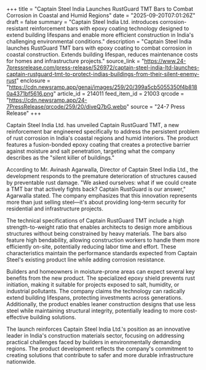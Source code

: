 +++
title = "Captain Steel India Launches RustGuard TMT Bars to Combat Corrosion in Coastal and Humid Regions"
date = "2025-09-20T07:01:26Z"
draft = false
summary = "Captain Steel India Ltd. introduces corrosion-resistant reinforcement bars with epoxy coating technology designed to extend building lifespans and enable more efficient construction in India's challenging environmental conditions."
description = "Captain Steel India launches RustGuard TMT bars with epoxy coating to combat corrosion in coastal construction. Extends building lifespan, reduces maintenance costs for homes and infrastructure projects."
source_link = "https://www.24-7pressrelease.com/press-release/526972/captain-steel-india-ltd-launches-captain-rustguard-tmt-to-protect-indias-buildings-from-their-silent-enemy-rust"
enclosure = "https://cdn.newsramp.app/genai/images/259/20/399a5cb5055350f4b8180a4371bf5616.png"
article_id = 214011
feed_item_id = 21003
qrcode = "https://cdn.newsramp.app/24-7PressRelease/qrcode/259/20/diveQ7bG.webp"
source = "24-7 Press Release"
+++

<p>Captain Steel India Ltd. has unveiled Captain RustGuard TMT, a new reinforcement bar engineered specifically to address the persistent problem of rust corrosion in India's coastal regions and humid interiors. The product features a fusion-bonded epoxy coating that creates a protective barrier against moisture and salt penetration, targeting what the company describes as the "silent killer of buildings."</p><p>According to Mr. Avinash Agarwalla, Director of Captain Steel India Ltd., the development responds to the premature deterioration of structures caused by preventable rust damage. "We asked ourselves: what if we could create a TMT bar that actively fights back? Captain RustGuard is our answer," Agarwalla stated. The company emphasizes that this innovation represents more than just selling steel—it's about providing long-term security for residential and infrastructure projects.</p><p>The technical specifications of Captain RustGuard TMT include a high strength-to-weight ratio that enables architects to design more ambitious structures without being constrained by heavy materials. The bars also feature high bendability, allowing construction workers to handle them more efficiently on-site, potentially reducing labor time and effort. These characteristics maintain the performance standards expected from Captain Steel's existing product line while adding corrosion resistance.</p><p>Builders and homeowners in moisture-prone areas can expect several key benefits from the new product. The specialized epoxy shield prevents rust initiation, making it suitable for projects exposed to salt, humidity, or industrial pollutants. The company claims the technology can radically extend building lifespans, protecting investments across generations. Additionally, the product enables leaner construction designs that use less steel while maintaining structural integrity, potentially leading to more cost-effective building solutions.</p><p>The launch reinforces Captain Steel India Ltd.'s position as an innovative leader in India's construction materials sector, focusing on addressing practical challenges faced by builders in environmentally demanding regions. The product development reflects the company's commitment to creating solutions that contribute to safer and more durable infrastructure nationwide.</p>